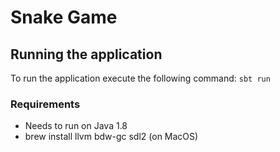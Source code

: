 # Snake Game

## Running the application
To run the application execute the following command:
``sbt run``

### Requirements
* Needs to run on Java 1.8
* brew install llvm bdw-gc sdl2 (on MacOS)